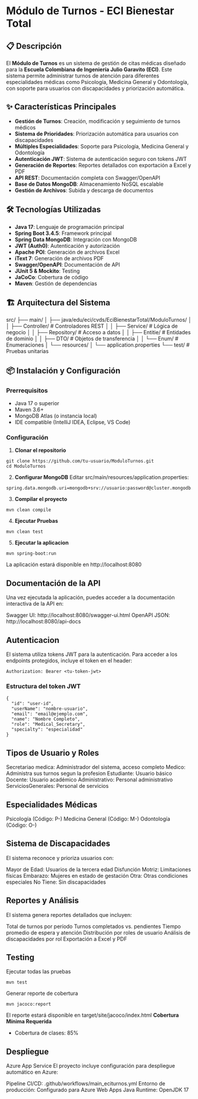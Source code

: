 # Módulo de Turnos - ECI Bienestar Total
## 📋 Descripción

El **Módulo de Turnos** es un sistema de gestión de citas médicas diseñado para la **Escuela Colombiana de Ingeniería Julio Garavito (ECI)**. Este sistema permite administrar turnos de atención para diferentes especialidades médicas como Psicología, Medicina General y Odontología, con soporte para usuarios con discapacidades y priorización automática.

## ✨ Características Principales

- **Gestión de Turnos**: Creación, modificación y seguimiento de turnos médicos
- **Sistema de Prioridades**: Priorización automática para usuarios con discapacidades
- **Múltiples Especialidades**: Soporte para Psicología, Medicina General y Odontología
- **Autenticación JWT**: Sistema de autenticación seguro con tokens JWT
- **Generación de Reportes**: Reportes detallados con exportación a Excel y PDF
- **API REST**: Documentación completa con Swagger/OpenAPI
- **Base de Datos MongoDB**: Almacenamiento NoSQL escalable
- **Gestión de Archivos**: Subida y descarga de documentos

## 🛠️ Tecnologías Utilizadas

- **Java 17**: Lenguaje de programación principal
- **Spring Boot 3.4.5**: Framework principal
- **Spring Data MongoDB**: Integración con MongoDB
- **JWT (Auth0)**: Autenticación y autorización
- **Apache POI**: Generación de archivos Excel
- **iText 7**: Generación de archivos PDF
- **Swagger/OpenAPI**: Documentación de API
- **JUnit 5 & Mockito**: Testing
- **JaCoCo**: Cobertura de código
- **Maven**: Gestión de dependencias

## 🏗️ Arquitectura del Sistema
src/
├── main/
│   ├── java/edu/eci/cvds/EciBienestarTotal/ModuloTurnos/
│   │   ├── Controller/          # Controladores REST
│   │   ├── Service/             # Lógica de negocio
│   │   ├── Repository/          # Acceso a datos
│   │   ├── Entitie/             # Entidades de dominio
│   │   ├── DTO/                 # Objetos de transferencia
│   │   └── Enum/                # Enumeraciones
│   └── resources/
│       └── application.properties
└── test/                        # Pruebas unitarias

## 📦 Instalación y Configuración

### Prerrequisitos

- Java 17 o superior
- Maven 3.6+
- MongoDB Atlas (o instancia local)
- IDE compatible (IntelliJ IDEA, Eclipse, VS Code)

### Configuración

1. **Clonar el repositorio**
```
git clone https://github.com/tu-usuario/ModuloTurnos.git
cd ModuloTurnos
```

2. **Configurar MongoDB**
Editar src/main/resources/application.properties:
```
spring.data.mongodb.uri=mongodb+srv://usuario:password@cluster.mongodb.net/ShiftModule
```
3. **Compilar el proyecto**
```
mvn clean compile
```
4. **Ejecutar Pruebas**
```
mvn clean test
```
5. **Ejecutar la aplicacion**
```
mvn spring-boot:run
```
La aplicación estará disponible en http://localhost:8080

## Documentación de la API
Una vez ejecutada la aplicación, puedes acceder a la documentación interactiva de la API en:

Swagger UI: http://localhost:8080/swagger-ui.html
OpenAPI JSON: http://localhost:8080/api-docs

## Autenticacion
El sistema utiliza tokens JWT para la autenticación. Para acceder a los endpoints protegidos, incluye el token en el header:
```
Authorization: Bearer <tu-token-jwt>
```
### Estructura del token JWT
```
{
  "id": "user-id",
  "userName": "nombre-usuario",
  "email": "email@ejemplo.com", 
  "name": "Nombre Completo",
  "role": "Medical_Secretary",
  "specialty": "especialidad"
}
```

## Tipos de Usuario y Roles

Secretariao medica: Administrador del sistema, acceso completo
Medico: Administra sus turnos segun la profesion
Estudiante: Usuario básico
Docente: Usuario académico
Administrativo: Personal administrativo
ServiciosGenerales: Personal de servicios

## Especialidades Médicas

Psicología (Código: P-)
Medicina General (Código: M-)
Odontología (Código: O-)

## Sistema de Discapacidades
El sistema reconoce y prioriza usuarios con:

Mayor de Edad: Usuarios de la tercera edad
Disfunción Motriz: Limitaciones físicas
Embarazo: Mujeres en estado de gestación
Otra: Otras condiciones especiales
No Tiene: Sin discapacidades

## Reportes y Análisis
El sistema genera reportes detallados que incluyen:

Total de turnos por período
Turnos completados vs. pendientes
Tiempo promedio de espera y atención
Distribución por roles de usuario
Análisis de discapacidades por rol
Exportación a Excel y PDF

##  Testing
Ejecutar todas las pruebas

```
mvn test
```
Generar reporte de cobertura
```
mvn jacoco:report
```
El reporte estará disponible en target/site/jacoco/index.html
**Cobertura Mínima Requerida**
- Cobertura de clases: 85%

## Despliegue
Azure App Service
El proyecto incluye configuración para despliegue automático en Azure:

Pipeline CI/CD: .github/workflows/main_eciturnos.yml
Entorno de producción: Configurado para Azure Web Apps
Java Runtime: OpenJDK 17



